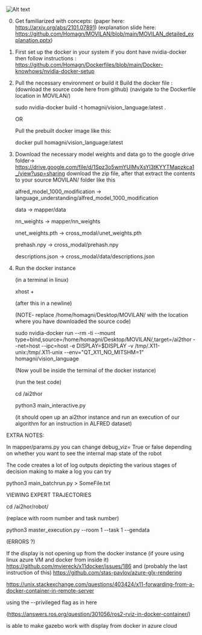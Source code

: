 ![Alt text](https://github.com/Homagn/MOVILAN/blob/main/Movilan_img.JPG?raw=true "Title")

0. Get familiarized with concepts:
(paper here: https://arxiv.org/abs/2101.07891)
(explanation slide here: https://github.com/Homagn/MOVILAN/blob/main/MOVILAN_detailed_explanation.pptx)

1. First set up the docker in your system
    if you dont have nvidia-docker then follow instructions :
    https://github.com/Homagn/Dockerfiles/blob/main/Docker-knowhows/nvidia-docker-setup

2. Pull the necessary environment or build it 
    Build the docker file :
    (download the source code here from github)
    (navigate to the Dockerfile location in MOVILAN/)
    
    sudo nvidia-docker build -t homagni/vision_language:latest .

    OR

    Pull the prebuilt docker image like this:
    
    docker pull homagni/vision_language:latest

3. Download the necessary model weights and data
    go to the google drive folder->  https://drive.google.com/file/d/1Spz3o5wmYUIMyXsYl3tKYYTMapzkca1_/view?usp=sharing
    download the zip file, after that extract the contents to your source MOVILAN/ folder like this 
    
    alfred_model_1000_modification -> language_understanding/alfred_model_1000_modification
    
    data -> mapper/data
    
    nn_weights -> mapper/nn_weights
    
    unet_weights.pth -> cross_modal/unet_weights.pth
    
    prehash.npy -> cross_modal/prehash.npy
    
    descriptions.json -> cross_modal/data/descriptions.json
    


4. Run the docker instance

    (in a terminal in linux)
    
    xhost +

    (after this in a newline)
    
    (NOTE- replace /home/homagni/Desktop/MOVILAN/ with the location where you have downloaded the source code)

    sudo nvidia-docker run --rm -ti --mount type=bind,source=/home/homagni/Desktop/MOVILAN/,target=/ai2thor --net=host --ipc=host -e DISPLAY=$DISPLAY -v /tmp/.X11-unix:/tmp/.X11-unix --env="QT_X11_NO_MITSHM=1" homagni/vision_language

    (Now youll be inside the terminal of the docker instance)
    
    (run the test code)
    
    cd /ai2thor
    
    python3 main_interactive.py

    (it should open up an ai2thor instance and run an execution of our algorithm for an instruction in ALFRED dataset)




EXTRA NOTES:

In mapper/params.py you can change debug_viz= True or false depending on whether you want to see the internal map state of the robot

The code creates a lot of log outputs depicting the various stages of decision making to make a log you can try

python3 main_batchrun.py > SomeFile.txt 







VIEWING EXPERT TRAJECTORIES

cd /ai2hor/robot/

(replace with room number and task number)

python3 master_execution.py --room 1 --task 1 --gendata






(ERRORS ?)

If the display is not opening up from the docker instance (if youre using linux azure VM and docker from inside it)
https://github.com/mviereck/x11docker/issues/186
and
(probably the last instruction of this)
https://github.com/stas-pavlov/azure-glx-rendering

https://unix.stackexchange.com/questions/403424/x11-forwarding-from-a-docker-container-in-remote-server


using the --privileged flag as in here

(https://answers.ros.org/question/301056/ros2-rviz-in-docker-container/)

is able to make gazebo work with display from docker in azure cloud
